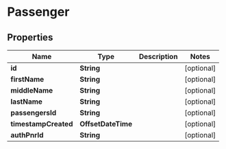 

# Passenger


## Properties

| Name | Type | Description | Notes |
|------------ | ------------- | ------------- | -------------|
|**id** | **String** |  |  [optional] |
|**firstName** | **String** |  |  [optional] |
|**middleName** | **String** |  |  [optional] |
|**lastName** | **String** |  |  [optional] |
|**passengersId** | **String** |  |  [optional] |
|**timestampCreated** | **OffsetDateTime** |  |  [optional] |
|**authPnrId** | **String** |  |  [optional] |



